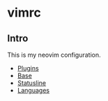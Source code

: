 # vimrc

## Intro

This is my neovim configuration.

* [Plugins](plugins.md)
* [Base](base.md)
* [Statusline](statusline.md)
* [Languages](language.md)




<!-- vim: set ft=vim: set conceallevel=0 -->
